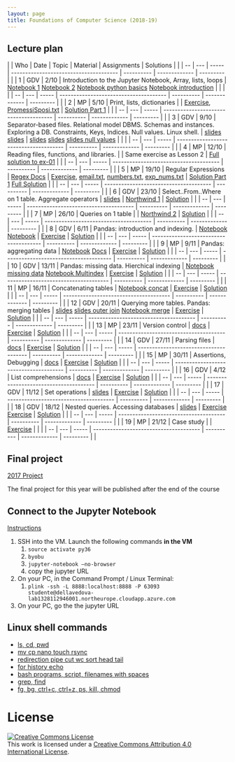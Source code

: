 ```yaml
---
layout: page
title: Foundations of Computer Science (2018-19)
---
```


## Lecture plan


|    | Who | Date  | Topic                                                                                                                                      | Material                                                                                                                                                                                                                                                                                                                                                                                                                                                                 | Assignments                                                                                                                                                                                                                                                                                                                                                  | Solutions                                                                                                                                                                                                   |   |
| -- | --- | ----- | --------------------------------------                                                                                                     | ----------                                                                                                                                                                                                                                                                                                                                                                                                                                                               | -------------                                                                                                                                                                                                                                                                                                                                                | ---------                                                                                                                                                                                                   |   |
| 1  | GDV | 2/10  | Introduction to the Jupyter Notebook, Array, lists, loops                                                                                  | [Notebook 1](https://jakevdp.github.io/PythonDataScienceHandbook/01.00-ipython-beyond-normal-python.html) [Notebook 2](https://github.com/gdv/EngComp/blob/master/modules/1_offtheground/1_Interacting_with_Python.ipynb) [Notebook python basics](https://nbviewer.jupyter.org/github/gdv/foundationsCS-2018/blob/master/py-01-basics.ipynb) [Notebook introduction](https://nbviewer.jupyter.org/github/gdv/foundationsCS-2018/blob/master/py-02-intro-notebook.ipynb) |                                                                                                                                                                                                                                                                                                                                                              |                                                                                                                                                                                                             |   |
| -- | --- | ----- | --------------------------------------                                                                                                     | ----------                                                                                                                                                                                                                                                                                                                                                                                                                                                               | -------------                                                                                                                                                                                                                                                                                                                                                | ---------                                                                                                                                                                                                   |   |
| 2  | MP  | 5/10  | Print, lists, dictionaries                                                                                                                 |                                                                                                                                                                                                                                                                                                                                                                                                                                                                          | [Exercise](https://github.com/gdv/foundationsCS-2018/blob/master/ex-01-DictFilesFunc.ipynb), [PromessiSposi.txt](https://github.com/gdv/foundationsCS-2018/blob/master/ex-data/PromessiSposi.txt)                                                                                                                                                            | [Solution Part 1](https://github.com/gdv/foundationsCS-2018/blob/master/ex-01-DictFilesFunc-solution-part1.ipynb)                                                                                           |   |
| -- | --- | ----- | --------------------------------------                                                                                                     | ----------                                                                                                                                                                                                                                                                                                                                                                                                                                                               | -------------                                                                                                                                                                                                                                                                                                                                                | ---------                                                                                                                                                                                                   |   |
| 3  | GDV | 9/10  | Separator-based files. Relational model DBMS. Schemas and instances. Exploring a DB. Constraints, Keys, Indices. Null values. Linux shell. | [slides](https://oc.dellavedova.org/s/ynBSzHRKBXtj29a) [slides](https://drive.google.com/file/d/1aei9sQry7p9UAoxP1TY9xPkkwocPbvqP/view?usp=sharing)                                                                                                                                                                                                                                                                                                                      | [slides](http://elearning.unimib.it/mod/resource/view.php?id=187159) [slides](http://elearning.unimib.it/mod/resource/view.php?id=187161) [slides null values](https://drive.google.com/file/d/1oPar1TsmqYps8V5nPZSMo0mca6mt5Dur/view?usp=sharing)                                                                                                           |                                                                                                                                                                                                             |   |
| -- | --- | ----- | --------------------------------------                                                                                                     | ----------                                                                                                                                                                                                                                                                                                                                                                                                                                                               | -------------                                                                                                                                                                                                                                                                                                                                                | ---------                                                                                                                                                                                                   |   |
| 4  | MP  | 12/10 | Reading files, functions, and libraries.                                                                                                   |                                                                                                                                                                                                                                                                                                                                                                                                                                                                          | Same exercise as Lesson 2                                                                                                                                                                                                                                                                                                                                    | [Full solution to ex-01](https://github.com/gdv/foundationsCS-2018/blob/master/ex-01-DictFilesFunc-solution-full.ipynb)                                                                                     |   |
| -- | --- | ----- | --------------------------------------                                                                                                     | ----------                                                                                                                                                                                                                                                                                                                                                                                                                                                               | -------------                                                                                                                                                                                                                                                                                                                                                | ---------                                                                                                                                                                                                   |   |
| 5  | MP  | 19/10 | Regular Expressions                                                                                                                        | [Regex Docs](https://docs.python.org/3/howto/regex.html)                                                                                                                                                                                                                                                                                                                                                                                                                 | [Exercise](https://github.com/gdv/foundationsCS-2018/blob/master/ex-02-RE.ipynb), [email.txt](https://github.com/gdv/foundationsCS-2018/blob/master/ex-data/email.txt), [numbers.txt](https://github.com/gdv/foundationsCS-2018/blob/master/ex-data/numbers.txt), [exp_nums.txt](https://github.com/gdv/foundationsCS-2018/blob/master/ex-data/exp_nums.txt) | [Solution Part 1](https://github.com/gdv/foundationsCS-2018/blob/master/ex-02-RE-solution-part1.ipynb)  [Full Solution](https://github.com/gdv/foundationsCS-2018/blob/master/ex-02-RE-solution-full.ipynb) |   |
| -- | --- | ----- | --------------------------------------                                                                                                     | ----------                                                                                                                                                                                                                                                                                                                                                                                                                                                               | -------------                                                                                                                                                                                                                                                                                                                                                | ---------                                                                                                                                                                                                   |   |
| 6  | GDV | 23/10 | Select..From..Where on 1 table. Aggregate operators                                                                                        | [slides](https://oc.dellavedova.org/s/qYNjPn76Z9sN8gE)                                                                                                                                                                                                                                                                                                                                                                                                                   | [Northwind 1](sql-01-sfw)                                                                                                                                                                                                                                                                                                                                    | [Solution](https://github.com/gdv/foundationsCS-2018/blob/master/sql-01-sfw.sql)                                                                                                                            |   |
| -- | --- | ----- | --------------------------------------                                                                                                     | ----------                                                                                                                                                                                                                                                                                                                                                                                                                                                               | -------------                                                                                                                                                                                                                                                                                                                                                | ---------                                                                                                                                                                                                   |   |
| 7  | MP  | 26/10 | Queries on 1 table                                                                                                                         |                                                                                                                                                                                                                                                                                                                                                                                                                                                                          | [Northwind 2](sql-02-sfw-group-by)                                                                                                                                                                                                                                                                                                                           | [Solution](https://github.com/gdv/foundationsCS-2018/blob/master/sql-02-groupby.sql)                                                                                                                        |   |
| -- | --- | ----- | --------------------------------------                                                                                                     | ----------                                                                                                                                                                                                                                                                                                                                                                                                                                                               | -------------                                                                                                                                                                                                                                                                                                                                                | ---------                                                                                                                                                                                                   |   |
| 8  | GDV | 6/11  | Pandas: introduction and indexing.                                                                                                         | [Notebook](https://jakevdp.github.io/PythonDataScienceHandbook/03.01-introducing-pandas-objects.html)  [Notebook](https://jakevdp.github.io/PythonDataScienceHandbook/03.02-Data-Indexing-and-Selection.html)                                                                                                                                                                                                                                | [Exercise](py-04-pandas)                                                                                                                                                                                                                                                                                                                                     | [Solution](https://nbviewer.jupyter.org/github/gdv/foundationsCS-2018/blob/master/py-04-pandas.ipynb)                                                                                                       |   |
| -- | --- | ----- | --------------------------------------                                                                                                     | ----------                                                                                                                                                                                                                                                                                                                                                                                                                                                               | -------------                                                                                                                                                                                                                                                                                                                                                | ---------                                                                                                                                                                                                   |   |
| 9  | MP  | 9/11  | Pandas: aggregating data                                                                                                                   | [Notebook](https://jakevdp.github.io/PythonDataScienceHandbook/03.08-aggregation-and-grouping.html) [Docs](http://pandas.pydata.org/pandas-docs/stable/groupby.html)                                                                                                                                                                                                                                   | [Exercise](py-05-groupby)                                                                                                                                                                                                                                                                                                                                    | [Solution](https://nbviewer.jupyter.org/github/gdv/foundationsCS-2018/blob/master/py-05-groupby.ipynb)                                                                                                      |   |
| -- | --- | ----- | --------------------------------------                                                                                                     | ----------                                                                                                                                                                                                                                                                                                                                                                                                                                                               | -------------                                                                                                                                                                                                                                                                                                                                                | ---------                                                                                                                                                                                                   |   |
| 10 | GDV | 13/11 | Pandas: missing data. Hierchical indexing                                                                                                  | [Notebook missing data](https://jakevdp.github.io/PythonDataScienceHandbook/03.04-missing-values.html) [Notebook Multindex](https://jakevdp.github.io/PythonDataScienceHandbook/03.05-hierarchical-indexing.html)                                                                                                                                                                                                                                                        | [Exercise](py-07-multindex)                                                                                                                                                                                                                                                                                                                                  | [Solution](https://nbviewer.jupyter.org/github/gdv/foundationsCS-2018/blob/master/py-07-multindex.ipynb)                                                                                                    |   |
| -- | --- | ----- | --------------------------------------                                                                                                     | ----------                                                                                                                                                                                                                                                                                                                                                                                                                                                               | -------------                                                                                                                                                                                                                                                                                                                                                | ---------                                                                                                                                                                                                   |   |
| 11 | MP  | 16/11 | Concatenating tables                                                                                                                       | [Notebook concat](https://jakevdp.github.io/PythonDataScienceHandbook/03.06-concat-and-append.html)                                                                                                                                                                                                                                                                                                                                                                      | [Exercise](py-08-merging)                                                                                                                                                                                                                                                                                                                                    | [Solution](https://nbviewer.jupyter.org/github/gdv/foundationsCS-2018/blob/master/py-08-merging.ipynb)                                                                                                      |   |
| -- | --- | ----- | --------------------------------------                                                                                                     | ----------                                                                                                                                                                                                                                                                                                                                                                                                                                                               | -------------                                                                                                                                                                                                                                                                                                                                                | ---------                                                                                                                                                                                                   |   |
| 12 | GDV | 20/11 | Querying more tables. Pandas: merging tables                                                                                               | [slides](https://drive.google.com/file/d/11F2wuvoRwWnhfG__c3JNT58Snb4h8yb5/view?usp=sharing)         [slides outer join](https://drive.google.com/file/d/1Bl30IdK3i_lKm53bQeM-sha1sjTqK3cg/view?usp=sharing) [Notebook merge](https://jakevdp.github.io/PythonDataScienceHandbook/03.07-merge-and-join.html)                                                                                                                                                             | [Exercise](sql-03-join-1)                                                                                                                                                                                                                                                                                                                                    | [Solution](https://github.com/gdv/foundationsCS-2018/blob/master/sql-03-join-1.sql)                                                                                                                         |   |
| -- | --- | ----- | --------------------------------------                                                                                                     | ----------                                                                                                                                                                                                                                                                                                                                                                                                                                                               | -------------                                                                                                                                                                                                                                                                                                                                                | ---------                                                                                                                                                                                                   |   |
| 13 | MP  | 23/11 | Version control                                                                                                                            | [docs](http://swcarpentry.github.io/git-novice/)                                                                                                                                                                                                                                                                                                                                                                                                                         | [Exercise](py-10-happiness)                                                                                                                                                                                                                                                                                                                                  | [Solution](https://nbviewer.jupyter.org/github/gdv/foundationsCS-2018/blob/master/py-10-happiness.ipynb)                                                                                                    |   |
| -- | --- | ----- | --------------------------------------                                                                                                     | ----------                                                                                                                                                                                                                                                                                                                                                                                                                                                               | -------------                                                                                                                                                                                                                                                                                                                                                | ---------                                                                                                                                                                                                   |   |
| 14 | GDV | 27/11 | Parsing files                                                                                                                              | [docs](http://pandas.pydata.org/pandas-docs/stable/generated/pandas.read_csv.html)                                                                                                                                                                                                                                                                                                                                                                                       | [Exercise](py-09-Apache)                                                                                                                                                                                                                                                                                                                                     | [Solution](https://nbviewer.jupyter.org/github/gdv/foundationsCS-2018/blob/master/py-09-Apache.ipynb)                                                                                                       |   |
| -- | --- | ----- | --------------------------------------                                                                                                     | ----------                                                                                                                                                                                                                                                                                                                                                                                                                                                               | -------------                                                                                                                                                                                                                                                                                                                                                | ---------                                                                                                                                                                                                   |   |
| 15 | MP  | 30/11 | Assertions, Debugging                                                                                                                      | [docs](http://swcarpentry.github.io/python-novice-inflammation/08-defensive/)                                                                                                                                                                                                                                                                                                                                                                                            | [Exercise](py-12-ted)                                                                                                                                                                                                                                                                                                                                        | [Solution](https://nbviewer.jupyter.org/github/gdv/foundationsCS-2018/blob/master/py-12-TED.ipynb)                                                                                                          |   |
| -- | --- | ----- | --------------------------------------                                                                                                     | ----------                                                                                                                                                                                                                                                                                                                                                                                                                                                               | -------------                                                                                                                                                                                                                                                                                                                                                | ---------                                                                                                                                                                                                   |   |
| 16 | GDV | 4/12  | List comprehensions                                                                                                                        | [docs](https://docs.python.org/3/tutorial/datastructures.html)                                                                                                                                                                                                                                                                                                                                                                                                           | [Exercise](py-11-f1)                                                                                                                                                                                                                                                                                                                                         | [Solution](https://nbviewer.jupyter.org/github/gdv/foundationsCS-2018/blob/master/py-11-f1.ipynb)                                                                                                           |   |
| -- | --- | ----- | --------------------------------------                                                                                                     | ----------                                                                                                                                                                                                                                                                                                                                                                                                                                                               | -------------                                                                                                                                                                                                                                                                                                                                                | ---------                                                                                                                                                                                                   |   |
| 17 | GDV | 11/12 | Set operations                                                                                                                             | [slides](https://drive.google.com/file/d/1dsyUzA722h-dunnQgmyFA98lQp3gRa3V/view?usp=sharing)                                                                                                                                                                                                                                                                                                                                                                             | [Exercise](sql-04-join-2)                                                                                                                                                                                                                                                                                                                                    | [Solution](https://github.com/gdv/foundationsCS-2018/blob/master/sql-04-join-2.sql)                                                                                                                         |   |
| -- | --- | ----- | --------------------------------------                                                                                                     | ----------                                                                                                                                                                                                                                                                                                                                                                                                                                                               | -------------                                                                                                                                                                                                                                                                                                                                                | ---------                                                                                                                                                                                                   |   |
| 18 | GDV | 18/12 | Nested queries. Accessing databases                                                                                                        | [slides](https://drive.google.com/open?id=1lCArdEEEa6_erOWoR3B0I-Nsyu8Ey0fY)                                                                                                                                                                                                                                                                                                                                                                                             | [Exercise](sql-05-nested) [Exercise](py-13-employees)                                                                                                                                                                                                                                                                                                        | [Solution](https://nbviewer.jupyter.org/github/gdv/foundationsCS-2018/blob/master/py-13-employees.ipynb)                                                                                                    |   |
| -- | --- | ----- | --------------------------------------                                                                                                     | ----------                                                                                                                                                                                                                                                                                                                                                                                                                                                               | -------------                                                                                                                                                                                                                                                                                                                                                | ---------                                                                                                                                                                                                   |   |
| 19 | MP  | 21/12 | Case study                                                                                                                                 |                                                                                                                                                                                                                                                                                                                                                                                                                                                                          | [Exercise](py-14-fifa)                                                                                                                                                                                                                                                                                                                                       |                                                                                                                                                                                                             |   |
| -- | --- | ----- | --------------------------------------                                                                                                     | ----------                                                                                                                                                                                                                                                                                                                                                                                                                                                               | -------------                                                                                                                                                                                                                                                                                                                                                | ---------                                                                                                                                                                                                   |   |



## Final project

[2017 Project](2017-project)

The final project for this year will be published after the end of the course

## Connect to the Jupyter Notebook

[Instructions](Azure-Jupyter.pdf)

1.  SSH into the VM. Launch the following commands **in the VM**
    1.  `source activate py36`
    2.  `byobu`
    3.  `jupyter-notebook –no-browser`
    4.  copy the jupyter URL
2.  On your PC, in the Command Prompt / Linux Terminal:
    1.  `plink -ssh -L 8888:localhost:8888 -P 63093 studente@dellavedova-lab1328112946001.northeurope.cloudapp.azure.com`
3.  On your PC, go the the jupyter URL

## Linux shell commands

*  [ls, cd, pwd](https://asciinema.org/a/197295)
*  [mv cp nano touch rsync](https://asciinema.org/a/197355)
*  [redirection pipe cut wc sort head tail](https://asciinema.org/a/197358)
*  [for history echo](https://asciinema.org/a/197360)
*  [bash programs, script, filenames with spaces](https://asciinema.org/a/197363)
*  [grep, find](https://asciinema.org/a/197364)
*  [fg, bg, ctrl+c, ctrl+z, ps, kill, chmod](https://asciinema.org/a/197590)

# License


<a rel="license" href="http://creativecommons.org/licenses/by/4.0/"><img alt="Creative Commons License" style="border-width:0" src="https://i.creativecommons.org/l/by/4.0/88x31.png" /></a><br />This work is licensed under a <a rel="license" href="http://creativecommons.org/licenses/by/4.0/">Creative Commons Attribution 4.0 International License</a>.
